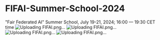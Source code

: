 # FIFAI-Summer-School-2024
"Fair Federated AI" Summer School, July 19-21, 2024; 16:00 — 19:30 CET time
![Uploading FIFAI.png…]()
![Uploading FIFAI.png…]()
![Uploading FIFAI.png…]()
![Uploading FIFAI.png…]()
